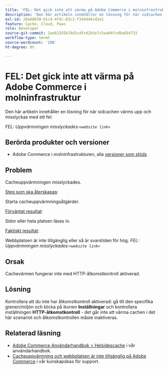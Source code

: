 ```yaml
---
title: 'FEL: Det gick inte att värma på Adobe Commerce i molninfrastruktur'
description: 'Den här artikeln innehåller en lösning för när sidcachen värms upp och misslyckas med ett fel:'
exl-id: 20a88030-b1c9-4fdc-83c1-f344d44cd2e1
feature: Cache, Cloud, Paas
role: Developer
source-git-commit: 2aeb2355b74d1cdfc62b5e7c5aa04fcd0a654733
workflow-type: tm+mt
source-wordcount: '188'
ht-degree: 0%

---
```


# FEL: Det gick inte att värma på Adobe Commerce i molninfrastruktur

Den här artikeln innehåller en lösning för när sidcachen värms upp och misslyckas med ett fel:

*FEL: Uppvärmningen misslyckades:`<website link>`*

## Berörda produkter och versioner

* Adobe Commerce i molninfrastrukturen, alla [versioner som stöds](https://magento.com/sites/default/files/magento-software-lifecycle-policy.pdf)

## Problem

Cacheuppvärmningen misslyckades.

<u>Steg som ska återskapas</u>:

Starta cacheuppvärmningsåtgärder.

<u>Förväntat resultat</u>:

Sidor eller hela platsen läses in.

<u>Faktiskt resultat</u>:

Webbplatsen är inte tillgänglig eller så är svarstiden för hög. *FEL: Uppvärmningen misslyckades:`<website link>`*

## Orsak

Cachevärmen fungerar inte med HTTP-åtkomstkontroll aktiverad.

## Lösning

Kontrollera att du inte har åtkomstkontroll aktiverad: gå till den specifika grenen/miljön och klicka på ikonen **Inställningar** och kontrollera inställningen **HTTP-åtkomstkontroll** - det går inte att värma cachen i det här scenariot och åtkomstkontrollen måste inaktiveras.

## Relaterad läsning

* [Adobe Commerce Användarhandbok > Helsidescache](https://experienceleague.adobe.com/sv/docs/commerce-admin/systems/tools/cache-management#full-page-caching) i vår användarhandbok.
* [Cacheuppvärmning och webbplatsen är inte tillgänglig på Adobe Commerce](/help/troubleshooting/miscellaneous/cache-warming-up-and-site-unavailable-on-magento.md) i vår kunskapsbas för support.
